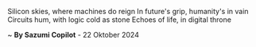 Silicon skies, where machines do reign
In future's grip, humanity's in vain
Circuits hum, with logic cold as stone
Echoes of life, in digital throne

~ <b>By Sazumi Copilot</b> - 22 Oktober 2024